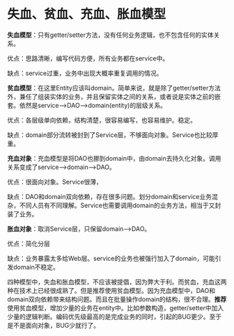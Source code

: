 # 失血、贫血、充血、胀血模型

**失血模型**：只有getter/setter方法，没有任何业务逻辑，也不包含任何的实体关系。

优点：思路清晰，编写代码方便，所有业务都在service中。

缺点：service过重，业务中出现大概率重复调用的情况。

**贫血模型**：在这里Entity应该叫domain。简单来说，就是除了getter/setter方法外，兼任了组装实体的业务，并且保留实体之间的关系，或者说是实体之前的嵌套。依然是service–>DAO–>domain(entity)的层级关系。

优点：各层级单向依赖，结构清楚，很容易编写，也容易维护。稳定。

缺点：domain部分流转被封到了Service层，不够面向对象。Service也比较厚重。

**充血对象**：充血模型是将DAO也挪到domain中，由domain去持久化对象。调用关系变成了service–>domain–>DAO。

优点：很面向对象。Service很薄，

缺点：DAO和domain双向依赖，存在很多问题。划分domain和service业务混杂，不同人员有不同理解。Service也需要调用domain的业务方法，相当于又封装了业务。

**胀血对象**：取消Service层，只保留domain–>DAO。

优点：简化分层

缺点：业务暴露太多给Web层。service的业务也被强行加入了domain，可能引发domain不稳定。

四种模型中，失血和胀血模型，不应该被提倡，因为弊大于利。而贫血，充血这两种在技术上已经很成熟了。但是推荐使用贫血模型。因为充血模型中，DAO和domain双向依赖带来结构问题。而且在批量操作domain的结构，很不合理。**推荐**使用贫血模型，增加少量的业务在entity中。比如参数构造，getter/setter中加入少量的逻辑判断。编码优先级最高的是完成业务的同时，引起的BUG更少。至于是不是面向对象，BUG少就行了。

